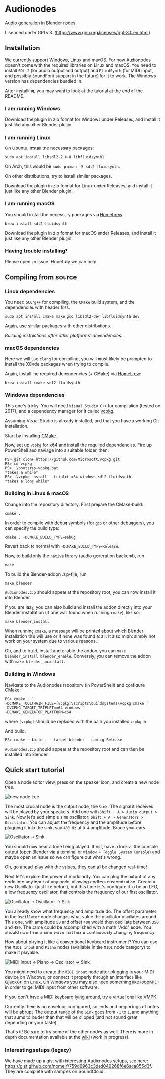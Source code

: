 # Audionodes

Audio generation in Blender nodes.

Lisenced under GPLv.3. (https://www.gnu.org/licenses/gpl-3.0.en.html)

## Installation

We currently support Windows, Linux and macOS.
For now Audionodes doesn't come with the required libraries on Linux and macOS. You need to install `SDL 2` (for audio output and output) and `FluidSynth` (for MIDI input, and possibly SoundFont support in the future) for it to work. The Windows version has dependencies bundled in.

After installing, you may want to look at the tutorial at the end of the README.

### I am running Windows

Download the plugin in zip format for Windows under Releases,
and install it just like any other Blender plugin.

### I am running Linux

On Ubuntu, install the necessary packages:

```
sudo apt install libsdl2-2.0-0 libfluidsynth1
```

On Arch, this would be `sudo pacman -S sdl2 fluidsynth`.

On other distributions, try to install similar packages.

Download the plugin in zip format for Linux under Releases,
and install it just like any other Blender plugin.

### I am running macOS

You should install the necessary packages via [Homebrew](https://brew.sh/).

```
brew install sdl2 fluidsynth
```

Download the plugin in zip format for macOS under Releases,
and install it just like any other Blender plugin.

### Having trouble installing?

Please open an issue. Hopefully we can help.

## Compiling from source

### Linux dependencies

You need `GCC/g++` for compiling, the `CMake` build system, and the dependencies with header files.

```
sudo apt install cmake make gcc libsdl2-dev libfluidsynth-dev
```

Again, use similar packages with other distributions.

*Building instructions after other platforms' dependencies...*

### macOS dependencies

Here we will use `clang` for compiling, you will most likely be prompted to install the XCode packages when trying to compile.

Again, install the required dependencies (+ CMake) via [Homebrew](https://brew.sh/):

```
brew install cmake sdl2 fluidsynth
```

### Windows dependencies

This one's tricky. You will need `Visual Studio C++` for compilation (tested on 2017), and a dependency manager for it called [vcpkg](https://github.com/Microsoft/vcpkg).

Assuming Visual Studio is already installed, and that you have a working Git installation.

Start by installing [CMake](https://cmake.org/downloads).

Now, set up `vcpkg` for x64 and install the required dependencies.
Fire up PowerShell and naviage into a suitable folder, then:

```
PS> git clone https://github.com/Microsoft/vcpkg.git
PS> cd vcpkg
PS> .\bootsrap-vcpkg.bat
*takes a while*
PS> .\vcpkg install --triplet x64-windows sdl2 fluidsynth
*takes a long while*
```

### Building in Linux & macOS

Change into the repository directory. First prepare the CMake-build:

```
cmake .
```

In order to compile with debug symbols (for `gdb` or other debuggers),
you can specify the build type:

```
cmake . -DCMAKE_BUILD_TYPE=Debug
```

Revert back to normal with `-DCMAKE_BUILD_TYPE=Release`.

Now, to build only the `native` library (audio generation backend), run

```
make
```

To build the Blender-addon .zip-file, run

```
make blender
```

`Audionodes.zip` should appear at the repository root, you can now
install it into Blender.

If you are lazy, you can also build and install the addon directly
into your Blender installation (if one was found when running `cmake`), like so:

```
make blender_install
```

When running `cmake`, a message will be printed about which Blender
installation this will use or if none was found at all.
It also might simply not work on your system due to various reasons.

Oh, and to build, install and enable the addon, you can `make blender_install blender_enable`.
Conversly, you can remove the addon with `make blender_uninstall`.

### Building in Windows

Navigate to the Audionodes repository (in PowerShell) and configure CMake:

```
PS> cmake . `
-DCMAKE_TOOLCHAIN_FILE=[vcpkg]\scripts\buildsystems\vcpkg.cmake `
-DVCPKG_TARGET_TRIPLET=x64-windows `
-DCMAKE_GENERATOR_PLATFORM=x64
```

where `[vcpkg]` should be replaced with the path you installed `vcpkg` in.

And build.

```
PS> cmake --build . --target blender --config Release
```

`Audionodes.zip` should appear at the repository root and can then be installed into Blender.


## Quick start tutorial

Open a node editor view, press on the speaker icon, and create a new node tree.

![new node tree](https://i.imgur.com/TytRPHJ.png)

The most crucial node is the output node, the `Sink`. The signal it receives will be played by your speakers. Add one with `Shift + A > Audio output > Sink`. Now let's add simple sine oscillator: `Shift + A > Generators > Oscillator`. You can adjust the frequency and the amplitude before plugging it into the sink, say `400 Hz` at `0.4` amplitude. Brace your ears.

![Oscillator -> Sink](https://imgur.com/wkY8TnR.png)

You should now hear a tone being played. If not, have a look at the console output (open Blender via a terminal or `Window > Toggle System Console`) and maybe open an issue so we can figure out what's wrong.

Oh, go ahead, play with the values, they can all be changed real-time!

Next let's explore the power of modularity.
You can plug the output of any node into any input of any node, allowing endless customization.
Create a new Oscillator (just like before), but this time let's configure it to be an LFO, a low frequency oscillator, that controls the frequency of our first oscillator.

![Oscillator -> Oscillator -> Sink](https://imgur.com/QqGlTtl.png)

You already know what frequency and amplitude do.
The offset parameter in the `Oscillator` node changes what value the oscillator oscillates around.
This one, with amplitude `50` and offset `400` would then oscillate between `350` and `450`.
The same could be accomplished with a math "Add" node.
You should now hear a sine wave that has a continuously changing frequency.

How about playing it like a conventional keyboard instrument?
You can use the `MIDI input` and `Piano` nodes (available in the `MIDI` node category) to make it playable.

![MIDI input -> Piano -> Oscillator -> Sink](https://imgur.com/uVdloUn.png)

You might need to create the `MIDI input` node after plugging in your MIDI device on Windows, or connect it properly through an interface like [QjackCtl](https://qjackctl.sourceforge.io/) on Linux. On Windows you may also need something like [loopMIDI](http://www.tobias-erichsen.de/software/loopmidi.html) in order to get MIDI input from other software.

If you don't have a MIDI keyboard lying around, try a virtual one like [VMPK](http://vmpk.sourceforge.net/).

Currently there is no envelope configured, so ends and beginnings of notes will be abrupt. The output range of the `Sink` goes from `-1` to `1`, and anything that sums to louder than that will be clipped (and not sound great depending on your taste).

That's it! Be sure to try some of the other nodes as well. There is more in-depth documentation available at the [wiki](https://github.com/nomelif/Audionodes/wiki) (work in progress).

### Interesting setups (legacy)

We have made up a gist with interesting Audionodes setups, see here: https://gist.github.com/nomelif/759d6963c3ded049268f6e6ada855d3f. They are complete with samples on SoundCloud.
